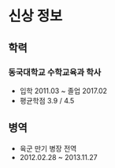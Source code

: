 # 신상 정보

## 학력

### 동국대학교 수학교육과 학사

- 입학 2011.03 ~ 졸업 2017.02
- 평균학점 3.9 / 4.5

## 병역

- 육군 만기 병장 전역
- 2012.02.28 ~ 2013.11.27
